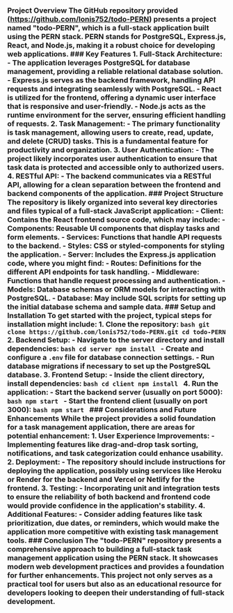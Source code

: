 ### Project Overview The GitHub repository provided (https://github.com/lonis752/todo-PERN) presents a project named "todo-PERN", which is a full-stack application built using the PERN stack. PERN stands for PostgreSQL, Express.js, React, and Node.js, making it a robust choice for developing web applications. ### Key Features 1. **Full-Stack Architecture**: - The application leverages PostgreSQL for database management, providing a reliable relational database solution. - Express.js serves as the backend framework, handling API requests and integrating seamlessly with PostgreSQL. - React is utilized for the frontend, offering a dynamic user interface that is responsive and user-friendly. - Node.js acts as the runtime environment for the server, ensuring efficient handling of requests. 2. **Task Management**: - The primary functionality is task management, allowing users to create, read, update, and delete (CRUD) tasks. This is a fundamental feature for productivity and organization. 3. **User Authentication**: - The project likely incorporates user authentication to ensure that task data is protected and accessible only to authorized users. 4. **RESTful API**: - The backend communicates via a RESTful API, allowing for a clean separation between the frontend and backend components of the application. ### Project Structure The repository is likely organized into several key directories and files typical of a full-stack JavaScript application: - **Client**: Contains the React frontend source code, which may include: - Components: Reusable UI components that display tasks and form elements. - Services: Functions that handle API requests to the backend. - Styles: CSS or styled-components for styling the application. - **Server**: Includes the Express.js application code, where you might find: - Routes: Definitions for the different API endpoints for task handling. - Middleware: Functions that handle request processing and authentication. - Models: Database schemas or ORM models for interacting with PostgreSQL. - **Database**: May include SQL scripts for setting up the initial database schema and sample data. ### Setup and Installation To get started with the project, typical steps for installation might include: 1. **Clone the repository**: ```bash git clone https://github.com/lonis752/todo-PERN.git cd todo-PERN ``` 2. **Backend Setup**: - Navigate to the server directory and install dependencies: ```bash cd server npm install ``` - Create and configure a `.env` file for database connection settings. - Run database migrations if necessary to set up the PostgreSQL database. 3. **Frontend Setup**: - Inside the client directory, install dependencies: ```bash cd client npm install ``` 4. **Run the application**: - Start the backend server (usually on port 5000): ```bash npm start ``` - Start the frontend client (usually on port 3000): ```bash npm start ``` ### Considerations and Future Enhancements While the project provides a solid foundation for a task management application, there are areas for potential enhancement: 1. **User Experience Improvements**: - Implementing features like drag-and-drop task sorting, notifications, and task categorization could enhance usability. 2. **Deployment**: - The repository should include instructions for deploying the application, possibly using services like Heroku or Render for the backend and Vercel or Netlify for the frontend. 3. **Testing**: - Incorporating unit and integration tests to ensure the reliability of both backend and frontend code would provide confidence in the application's stability. 4. **Additional Features**: - Consider adding features like task prioritization, due dates, or reminders, which would make the application more competitive with existing task management tools. ### Conclusion The "todo-PERN" repository presents a comprehensive approach to building a full-stack task management application using the PERN stack. It showcases modern web development practices and provides a foundation for further enhancements. This project not only serves as a practical tool for users but also as an educational resource for developers looking to deepen their understanding of full-stack development.